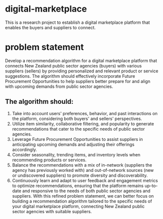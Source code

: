 # digital-marketplace
This is a research project to establish a digital marketplace platform that enables the buyers and suppliers to connect. 

# problem statement
Develop a recommendation algorithm for a digital marketplace platform that connects New Zealand public sector agencies (buyers) with various suppliers (sellers) by providing personalized and relevant product or service suggestions. The algorithm should effectively incorporate Future Procurement Opportunities to help suppliers better prepare for and align with upcoming demands from public sector agencies.

## The algorithm should:

1. Take into account users' preferences, behavior, and past interactions on the platform, considering both buyers' and sellers' perspectives.
2. Utilize item similarity, collaborative filtering, and popularity to generate recommendations that cater to the specific needs of public sector agencies.
3. Leverage Future Procurement Opportunities to assist suppliers in anticipating upcoming demands and adjusting their offerings accordingly.
4. Consider seasonality, trending items, and inventory levels when recommending products or services.
5. Balance the recommendations with a mix of in-network (suppliers the agency has previously worked with) and out-of-network sources (new or undiscovered suppliers) to promote diversity and discoverability.
6. Continuously learn and adapt to user feedback and engagement metrics to optimize recommendations, ensuring that the platform remains up-to-date and responsive to the needs of both public sector agencies and suppliers.
With this refined problem statement, we can better focus on building a recommendation algorithm tailored to the specific needs of your digital marketplace platform, connecting New Zealand public sector agencies with suitable suppliers.
